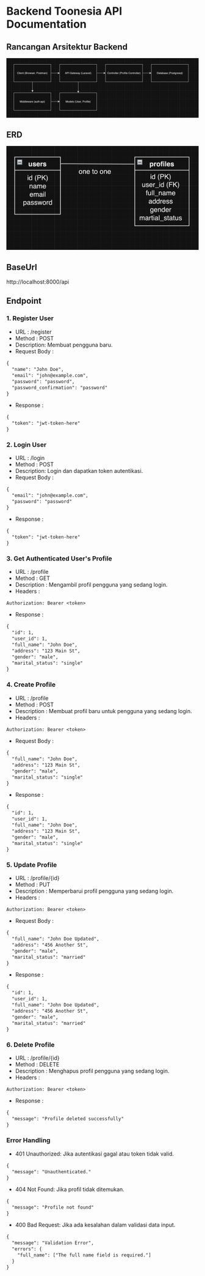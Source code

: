 # Backend Toonesia API Documentation

## Rancangan Arsitektur Backend
![arsitektur](assets/arsitektur.png "arsitektur")

## ERD
![ERD](assets/erd.png "ERD")

## BaseUrl
http://localhost:8000/api

## Endpoint

### 1. Register User
- URL : /register
- Method : POST
- Description: Membuat pengguna baru.
- Request Body :
```
{
  "name": "John Doe",
  "email": "john@example.com",
  "password": "password",
  "password_confirmation": "password"
}
```
- Response :
```
{
  "token": "jwt-token-here"
}
```

### 2. Login User
- URL : /login
- Method : POST
- Description: Login dan dapatkan token autentikasi.
- Request Body :
```
{
  "email": "john@example.com",
  "password": "password"
}
```
- Response :
```
{
  "token": "jwt-token-here"
}
```

### 3. Get Authenticated User's Profile
- URL : /profile
- Method : GET
- Description : Mengambil profil pengguna yang sedang login.
- Headers :
```
Authorization: Bearer <token>
```
- Response :
```
{
  "id": 1,
  "user_id": 1,
  "full_name": "John Doe",
  "address": "123 Main St",
  "gender": "male",
  "marital_status": "single"
}
```
### 4. Create Profile
- URL : /profile
- Method : POST
- Description : Membuat profil baru untuk pengguna yang sedang login.
- Headers :
```
Authorization: Bearer <token>
```
- Request Body : 
```
{
  "full_name": "John Doe",
  "address": "123 Main St",
  "gender": "male",
  "marital_status": "single"
}
```
- Response :
```
{
  "id": 1,
  "user_id": 1,
  "full_name": "John Doe",
  "address": "123 Main St",
  "gender": "male",
  "marital_status": "single"
}
```

### 5. Update Profile
- URL : /profile/{id}
- Method : PUT
- Description : Memperbarui profil pengguna yang sedang login.
- Headers :
```
Authorization: Bearer <token>
```
- Request Body : 
```
{
  "full_name": "John Doe Updated",
  "address": "456 Another St",
  "gender": "male",
  "marital_status": "married"
}
```
- Response :
```
{
  "id": 1,
  "user_id": 1,
  "full_name": "John Doe Updated",
  "address": "456 Another St",
  "gender": "male",
  "marital_status": "married"
}
```

### 6. Delete Profile
- URL : /profile/{id}
- Method : DELETE
- Description : Menghapus profil pengguna yang sedang login.
- Headers :
```
Authorization: Bearer <token>
```
- Response :
```
{
  "message": "Profile deleted successfully"
}
```

### Error Handling
- 401 Unauthorized: Jika autentikasi gagal atau token tidak valid.
```
{
  "message": "Unauthenticated."
}
```
- 404 Not Found: Jika profil tidak ditemukan.
```
{
  "message": "Profile not found"
}
```
- 400 Bad Request: Jika ada kesalahan dalam validasi data input.
```
{
  "message": "Validation Error",
  "errors": {
    "full_name": ["The full name field is required."]
  }
}

```